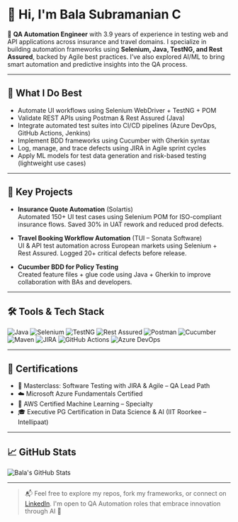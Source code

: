 # 👋 Hi, I'm **Bala Subramanian C**

🎯 **QA Automation Engineer** with 3.9 years of experience in testing web and API applications across insurance and travel domains. I specialize in building automation frameworks using **Selenium, Java, TestNG, and Rest Assured**, backed by Agile best practices. I’ve also explored AI/ML to bring smart automation and predictive insights into the QA process.

---

## 🧪 What I Do Best
- Automate UI workflows using Selenium WebDriver + TestNG + POM
- Validate REST APIs using Postman & Rest Assured (Java)
- Integrate automated test suites into CI/CD pipelines (Azure DevOps, GitHub Actions, Jenkins)
- Implement BDD frameworks using Cucumber with Gherkin syntax
- Log, manage, and trace defects using JIRA in Agile sprint cycles
- Apply ML models for test data generation and risk-based testing (lightweight use cases)

---

## 💼 Key Projects
- **Insurance Quote Automation** (Solartis)  
  Automated 150+ UI test cases using Selenium POM for ISO-compliant insurance flows. Saved 30% in UAT rework and reduced prod defects.
  
- **Travel Booking Workflow Automation** (TUI – Sonata Software)  
  UI & API test automation across European markets using Selenium + Rest Assured. Logged 20+ critical defects before release.

- **Cucumber BDD for Policy Testing**  
  Created feature files + glue code using Java + Gherkin to improve collaboration with BAs and developers.

---

## 🛠️ Tools & Tech Stack
![Java](https://img.shields.io/badge/Java-ED8B00?style=flat&logo=java&logoColor=white)
![Selenium](https://img.shields.io/badge/Selenium-43B02A?style=flat&logo=selenium&logoColor=white)
![TestNG](https://img.shields.io/badge/TestNG-FF6F00?style=flat)
![Rest Assured](https://img.shields.io/badge/Rest%20Assured-000000?style=flat)
![Postman](https://img.shields.io/badge/Postman-FF6C37?style=flat&logo=postman&logoColor=white)
![Cucumber](https://img.shields.io/badge/Cucumber-23D96C?style=flat&logo=cucumber&logoColor=white)
![Maven](https://img.shields.io/badge/Maven-C71A36?style=flat&logo=apache-maven&logoColor=white)
![JIRA](https://img.shields.io/badge/JIRA-0052CC?style=flat&logo=jira&logoColor=white)
![GitHub Actions](https://img.shields.io/badge/GitHub%20Actions-2088FF?style=flat&logo=github-actions&logoColor=white)
![Azure DevOps](https://img.shields.io/badge/Azure%20DevOps-0078D7?style=flat&logo=azure-devops&logoColor=white)

---

## 📜 Certifications
- 🧪 Masterclass: Software Testing with JIRA & Agile – QA Lead Path  
- ☁️ Microsoft Azure Fundamentals Certified  
- 🤖 AWS Certified Machine Learning – Specialty  
- 🎓 Executive PG Certification in Data Science & AI (IIT Roorkee – Intellipaat)

---

## 📈 GitHub Stats
![Bala's GitHub Stats](https://github-readme-stats.vercel.app/api?username=Bala-ms-c&show_icons=true&theme=radical&cache_seconds=1800)

---

> 📬 Feel free to explore my repos, fork my frameworks, or connect on [LinkedIn](https://www.linkedin.com/in/bala-subramanian-c-0359a1188/). I'm open to QA Automation roles that embrace innovation through AI 🚀
